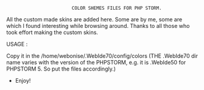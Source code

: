 							COLOR SHEMES FILES FOR PHP STORM.

All the custom made skins are added here. Some are by me, some are which I found interesting while browsing around. Thanks to all those who took effort making the custom skins.


USAGE :

  Copy it in the /home/webonise/.WebIde70/config/colors
  (THE .WebIde70 dir name varies with the version of the PHPSTORM,
  e.g. it is .WebIde50 for PHPSTORM 5. So put the files accordingly.)


- Enjoy!
